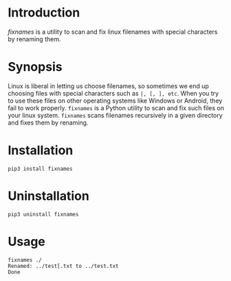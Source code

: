 # Introduction
*fixnames* is a utility to scan and fix linux filenames with special characters by renaming them.

# Synopsis

Linux is liberal in letting us choose filenames, so sometimes we end up choosing files with special characters such as `|, [, ], etc`. When you try to use these files on other operating systems like Windows or Android, they fail to work properly. `fixnames` is a Python utility to scan and fix such files on your linux system. `fixnames` scans filenames recursively in a given directory and fixes them by renaming.

# Installation
```
pip3 install fixnames
```

# Uninstallation
```pip3 uninstall fixnames```

# Usage

```
fixnames ./
Renamed: ../test[.txt to ../test.txt
Done
```
